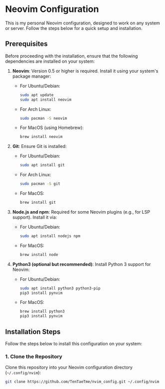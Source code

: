 # Neovim Configuration

This is my personal Neovim configuration, designed to work on any system or server. Follow the steps below for a quick setup and installation.

## Prerequisites

Before proceeding with the installation, ensure that the following dependencies are installed on your system:

1. **Neovim**: Version 0.5 or higher is required. Install it using your system's package manager:
   - For Ubuntu/Debian:
     ```bash
     sudo apt update
     sudo apt install neovim
     ```
   - For Arch Linux:
     ```bash
     sudo pacman -S neovim
     ```
   - For MacOS (using Homebrew):
     ```bash
     brew install neovim
     ```

2. **Git**: Ensure Git is installed:
   - For Ubuntu/Debian:
     ```bash
     sudo apt install git
     ```
   - For Arch Linux:
     ```bash
     sudo pacman -S git
     ```
   - For MacOS:
     ```bash
     brew install git
     ```

3. **Node.js and npm**: Required for some Neovim plugins (e.g., for LSP support). Install it via:
   - For Ubuntu/Debian:
     ```bash
     sudo apt install nodejs npm
     ```
   - For MacOS:
     ```bash
     brew install node
     ```

4. **Python3 (optional but recommended)**: Install Python 3 support for Neovim:
   - For Ubuntu/Debian:
     ```bash
     sudo apt install python3 python3-pip
     pip3 install pynvim
     ```
   - For MacOS:
     ```bash
     brew install python3
     pip3 install pynvim
     ```

## Installation Steps

Follow the steps below to install this configuration on your system:

### 1. Clone the Repository

Clone this repository into your Neovim configuration directory (`~/.config/nvim`):

```bash
git clone https://github.com/TenTaeTme/nvim_config.git ~/.config/nvim
